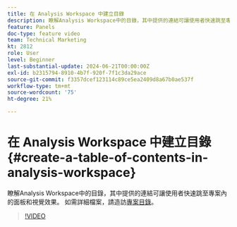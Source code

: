```yaml
---
title: 在 Analysis Workspace 中建立目錄
description: 瞭解Analysis Workspace中的目錄，其中提供的連結可讓使用者快速跳至專案內的面板和視覺效果。
feature: Panels
doc-type: feature video
team: Technical Marketing
kt: 2812
role: User
level: Beginner
last-substantial-update: 2024-06-21T00:00:00Z
exl-id: b2315794-8910-4b7f-920f-7f1c3da29ace
source-git-commit: f3357dcef123114c89ce5ea2409d8a67b0ae537f
workflow-type: tm+mt
source-wordcount: '75'
ht-degree: 21%

---
```


# 在 Analysis Workspace 中建立目錄 {#create-a-table-of-contents-in-analysis-workspace}

瞭解Analysis Workspace中的目錄，其中提供的連結可讓使用者快速跳至專案內的面板和視覺效果。 如需詳細檔案，請造訪[專案目錄](https://experienceleague.adobe.com/zh-hant/docs/analytics/analyze/analysis-workspace/build-workspace-project/project-table-of-contents)。

>[!VIDEO](https://video.tv.adobe.com/v/26990/?quality=12&learn=on)
